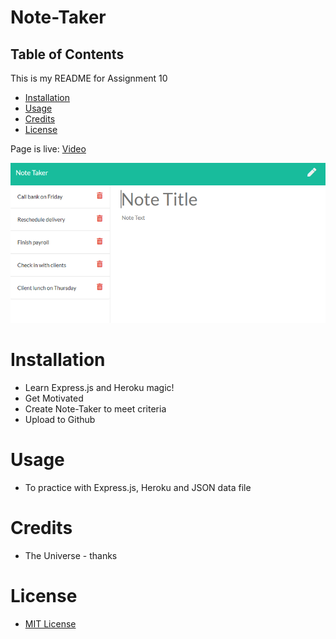 # Note-Taker

## Table of Contents

This is my README for Assignment 10
* [Installation](#installation)
* [Usage](#Usage)
* [Credits](#Credits)
* [License](#License)

Page is live: [Video]( )

![Should Look like this lol](/public/assets/img/11-express-homework-demo-01.png)
# Installation
* Learn Express.js and Heroku magic!
* Get Motivated
* Create Note-Taker to meet criteria
* Upload to Github 

# Usage
* To practice with Express.js, Heroku and JSON data file

# Credits
* The Universe - thanks

# License
* [MIT License](https://github.com/kevsaj/Note-Taker/blob/main/LICENSE)